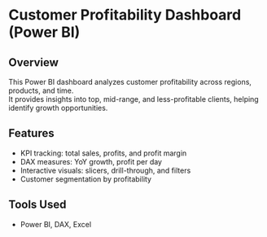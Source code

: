 # Customer Profitability Dashboard (Power BI)

## Overview
This Power BI dashboard analyzes customer profitability across regions, products, and time.  
It provides insights into top, mid-range, and less-profitable clients, helping identify growth opportunities.

## Features
- KPI tracking: total sales, profits, and profit margin
- DAX measures: YoY growth, profit per day
- Interactive visuals: slicers, drill-through, and filters
- Customer segmentation by profitability

## Tools Used
- Power BI, DAX, Excel


